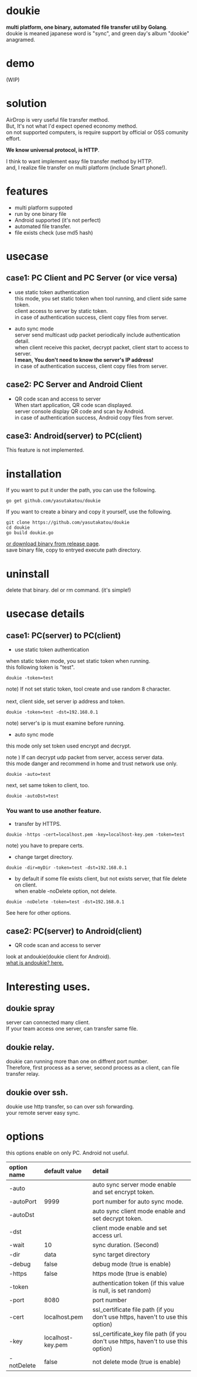 # doukie

**multi platform, one binary, automated file transfer util by Golang**.<br>
doukie is meaned japanese word is "sync", and green day's album "dookie" anagramed.

# demo

(WIP)

# solution

AirDrop is very useful file transfer method.<br>
But, It's not what I'd expect opened economy method.<br>
on not supported computers, is require support by official or OSS comunity effort.<br>

**We know universal protocol, is HTTP**.<br>

I think to want implement easy file transfer method by HTTP.<br>
and, I realize file transfer on multi platform (include Smart phone!).

# features

 - multi platform suppoted
 - run by one binary file
 - Android supported (it's not perfect)
 - automated file transfer.
 - file exists check (use md5 hash)

# usecase

## case1: PC Client and PC Server (or vice versa)

 - use static token authentication<br>
    this mode, you set static token when tool running, and client side same token.<br>
    client access to server by static token.<br>
    in case of authentication success, client copy files from server.<br>

- auto sync mode<br>
    server send multicast udp packet periodically include authentication detail.<br>
    when client receive this packet, decrypt packet, client start to access to server.<br>
    **I mean, You don't need to know the server's IP address!**<br>
    in case of authentication success, client copy files from server.<br>

## case2: PC Server and Android Client

- QR code scan and access to server<br>
    When start application, QR code scan displayed.<br>
    server console display QR code and scan by Android.<br>
    in case of authentication success, Android copy files from server.<br>

## case3: Android(server) to PC(client)

This feature is not implemented.<br>

# installation

If you want to put it under the path, you can use the following.

```
go get github.com/yasutakatou/doukie
```

If you want to create a binary and copy it yourself, use the following.

```
git clone https://github.com/yasutakatou/doukie
cd doukie
go build doukie.go
```

[or download binary from release page](https://github.com/yasutakatou/doukie/releases).<br>
save binary file, copy to entryed execute path directory.

# uninstall

delete that binary. del or rm command. (it's simple!)

# usecase details

## case1: PC(server) to PC(client)<br>
 - use static token authentication

when static token mode, you set static token when running.<br>
this following token is "test".

```
doukie -token=test
```

note) If not set static token, tool create and use random 8 character.<br>
<br>
next, client side, set server ip address and token.

```
doukie -token=test -dst=192.168.0.1
```

note) server's ip is must examine before running.

 - auto sync mode<br>

this mode only set token used encrypt and decrypt.<br>

note )  If can decrypt udp packet from server, access server data. <br>
 this mode danger and recommend in home and trust network use only.<br>

```
doukie -auto=test
```

next, set same token to client, too.

```
doukie -autoDst=test
```

### You want to use another feature.

 - transfer by HTTPS.<br>

```
doukie -https -cert=localhost.pem -key=localhost-key.pem -token=test
```

note) you have to prepare certs.<br>

 - change target directory.<br>

```
doukie -dir=myDir -token=test -dst=192.168.0.1
```

 - by default if some file exists client, but not exists server, that file delete on client.<br>
    when enable -noDelete option, not delete.<br>

```
doukie -noDelete -token=test -dst=192.168.0.1
```

See here for other options.

## case2: PC(server) to Android(client)

 - QR code scan and access to server<br>

look at andoukie(doukie client for Android).<br>
[what is andoukie? here.](https://github.com/yasutakatou/andoukie)<br>

# Interesting uses.

## doukie spray

server can connected many client.<br>
If your team access one server, can transfer same file.

## doukie relay.

doukie can running more than one on diffrent port number.<br>
Therefore, first process as a server, second process as a client, can file transfer relay.

## doukie over ssh.

doukie use http transfer, so can over ssh forwarding.<br>
your remote server easy sync.

# options

this options enable on only PC. Android not useful.<br>

|option name|default value|detail|
|:---|:---|:---|
-auto||auto sync server mode enable and set encrypt token.|
-autoPort|9999|port number for auto sync mode.|
-autoDst||auto sync client mode enable and set decrypt token.|
-dst||client mode enable and set access url.|
-wait|10|sync duration. (Second)|
-dir|data|sync target directory|
-debug|false|debug mode (true is enable)|
-https|false|https mode (true is enable)|
-token||authentication token (if this value is null, is set random)|
-port|8080|port number|
-cert|localhost.pem|ssl_certificate file path (if you don't use https, haven't to use this option)|
-key|localhost-key.pem|ssl_certificate_key file path (if you don't use https, haven't to use this option)|
-notDelete|false|not delete mode (true is enable)|

